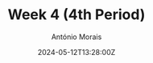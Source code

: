 ---
title: "Week 4 (4th Period)"
meta_title: ""
description: "meta description for week 1 blog post"
date: 2024-05-12T13:28:00Z
image: "/images/Blog/4th_week4/cover.png"
categories: ["4th Period - Weekly Progress"]
author: "António Morais"
tags: []
draft: true
---